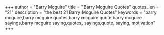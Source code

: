+++
author = "Barry Mcguire"
title = "Barry Mcguire Quotes"
quotes_len = "21"
description = "the best 21 Barry Mcguire Quotes"
keywords = "barry mcguire,barry mcguire quotes,barry mcguire quote,barry mcguire sayings,barry mcguire saying,quotes, sayings,quote, saying, motivation"
+++
